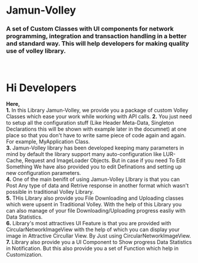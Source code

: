<h1><b>Jamun-Volley</b></h1>
<h3>A set of Custom Classes with UI components for network programming, integration and transaction handling in a better and standard way. This will help developers for making quality use of volley library.</h3>
<br>
<h1><b>Hi Developers</b></h1>
<b>Here,</b><br>
  <b>1.</b> In this Library Jamun-Volley, we provide you a package of custom Volley Classes which ease your work while working with API calls.
  <b>2.</b> You just need to setup all the configuration stuff (Like Header Meta-Data, Singleton Declarations this will be shown with example later in the documnet) at one place so that you don't have to write same piece of code again and again. For example, MyApplication Class.<br>
  <b>3.</b> Jamun-Volley library has been developed keeping many parameters in mind by default the library support many auto-configuration like LUR-Cache, Request and ImageLoader Objects. But in case if you need To Edit Something We have also provided you to edit Definations and setting up new configuration parameters.<br>
  <b>4.</b> One of the main benifit of using Jamun-Volley LIbrary is that you can Post Any type of data and Retrive response in another format which wasn't possible in traditional Volley Library.<br>
  <b>5.</b> THis Library also provide you File Downloading and Uploading classes which were upsent in Traditional Volley. With the help of this Library you can also manage of your file Downloading/Uploading progress easliy with Data Statistics.<br>
  <b>6.</b> Library's most attractives UI Feature is that you are provided with CircularNetworkImageView with the help of which you can display your image in Attractive Circullar View. By Just using CircularNetworkImageView.<br>
  <b>7.</b> Library also provide you a UI Component to Show progress Data Statistics in Notification. But this also provide you a set of Function which help in Customization.<br>
  
  
